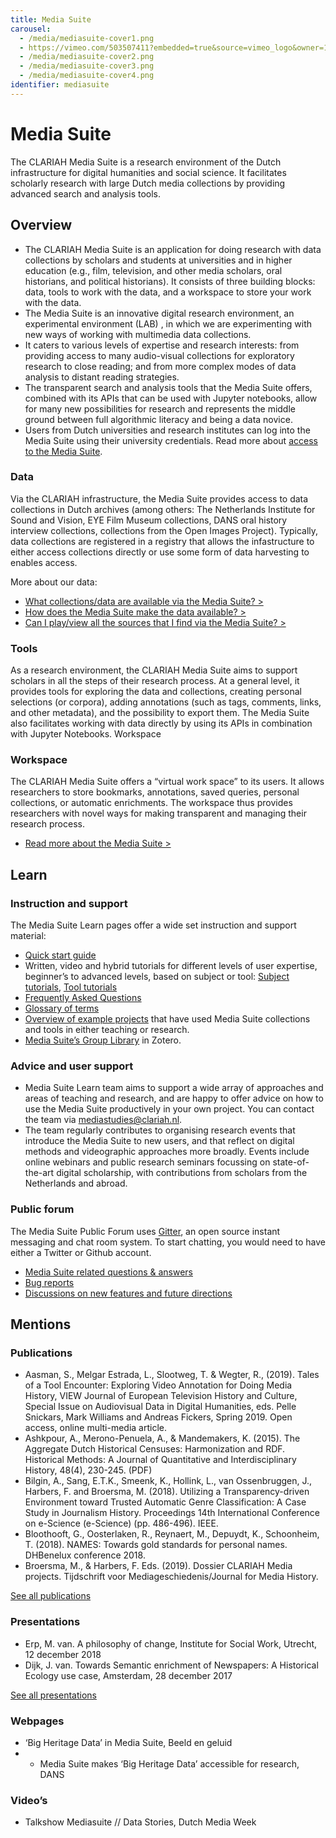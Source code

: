 ```yaml
---
title: Media Suite
carousel:
  - /media/mediasuite-cover1.png
  - https://vimeo.com/503507411?embedded=true&source=vimeo_logo&owner=115309374
  - /media/mediasuite-cover2.png
  - /media/mediasuite-cover3.png
  - /media/mediasuite-cover4.png
identifier: mediasuite
---
```


# Media Suite

The CLARIAH Media Suite is a research environment of the Dutch infrastructure for digital humanities and social science. It facilitates scholarly research with large Dutch media collections by providing advanced search and analysis tools. 

## Overview

* The CLARIAH Media Suite is an application for doing research with data collections by scholars and students at universities and in higher education (e.g., film, television, and other media scholars, oral historians, and political historians). It consists of three building blocks: data, tools to work with the data, and a workspace to store your work with the data.
* The Media Suite is an innovative digital research environment, an experimental environment (LAB) , in which we are experimenting with new ways of working with multimedia data collections.
* It caters to various levels of expertise and research interests: from providing access to many audio-visual collections for exploratory research to close reading; and from more complex modes of data analysis to distant reading strategies.
* The transparent search and analysis tools that the Media Suite offers, combined with its APIs that can be used with Jupyter notebooks, allow for many new possibilities for research and represents the middle ground between full algorithmic literacy and being a data novice.
* Users from Dutch universities and research institutes can log into the Media Suite using their university credentials. Read more about [access to the Media Suite](https://mediasuite.clariah.nl/documentation/faq/who-can-access).

### Data

Via the CLARIAH infrastructure, the Media Suite provides access to data collections in Dutch archives (among others: The Netherlands Institute for Sound and Vision, EYE Film Museum collections, DANS oral history interview collections, collections from the Open Images Project). Typically, data collections are registered in a registry that allows the infastructure to either access collections directly or use some form of data harvesting to enables access.

More about our data:

* [What collections/data are available via the Media Suite? >](https://mediasuite.clariah.nl/documentation/faq/what-data)
* [How does the Media Suite make the data available? >](https://mediasuite.clariah.nl/documentation/faq/how-data-is-made-available)
* [Can I play/view all the sources that I find via the Media Suite? >](https://mediasuite.clariah.nl/documentation/faq/can-play-view)

### Tools

As a research environment, the CLARIAH Media Suite aims to support scholars in all the steps of their research process. At a general level, it provides tools for exploring the data and collections, creating personal selections (or corpora), adding annotations (such as tags, comments, links, and other metadata), and the possibility to export them. The Media Suite also facilitates working with data directly by using its APIs in combination with Jupyter Notebooks.
Workspace

### Workspace 

The CLARIAH Media Suite offers a “virtual work space” to its users. It allows researchers to store bookmarks, annotations, saved queries, personal collections, or automatic enrichments. The workspace thus provides researchers with novel ways for making transparent and managing their research process.

* [Read more about the Media Suite >](https://mediasuite.clariah.nl/documentation/faq/what-is-it)

## Learn

### Instruction and support

The Media Suite Learn pages offer a wide set instruction and support material:

* [Quick start guide](https://mediasuite.clariah.nl/documentation/quick-start-guide)
* Written, video and hybrid tutorials for different levels of user expertise, beginner’s to advanced levels, based on subject or tool: [Subject tutorials](https://mediasuite.clariah.nl/learn/subject-tutorials), [Tool tutorials](https://mediasuite.clariah.nl/learn/tool-tutorials)
* [Frequently Asked Questions](https://mediasuite.clariah.nl/documentation/faq)
* [Glossary of terms](https://mediasuite.clariah.nl/documentation/glossary)
* [Overview of example projects](https://mediasuite.clariah.nl/learn/example-projects) that have used Media Suite collections and tools in either teaching or research.
* [Media Suite’s Group Library](https://www.zotero.org/groups/2288915/clariah_media_suite_research_and_dissemination_outputs/library) in Zotero.

### Advice and user support

* Media Suite Learn team aims to support a wide array of approaches and areas of teaching and research, and are happy to offer advice on how to use the Media Suite productively in your own project. You can contact the team via <mediastudies@clariah.nl>.
* The team regularly contributes to organising research events that introduce the Media Suite to new users, and that reflect on digital methods and videographic approaches more broadly. Events include online webinars and public research seminars focussing on state-of-the-art digital scholarship, with contributions from scholars from the Netherlands and abroad.

### Public forum

The Media Suite Public Forum uses [Gitter](https://en.wikipedia.org/wiki/Gitter), an open source instant messaging and chat room system. To start chatting, you would need to have either a Twitter or Github account.

* [Media Suite related questions & answers](https://gitter.im/beeldengeluid/mediasuite-qaa)
* [Bug reports](https://gitter.im/beeldengeluid/mediasuite-bugreports)
* [Discussions on new features and future directions](https://gitter.im/beeldengeluid/mediasuite-bugreports)

## Mentions

### Publications

* Aasman, S., Melgar Estrada, L., Slootweg, T. & Wegter, R., (2019). Tales of a Tool Encounter: Exploring Video Annotation for Doing Media History, VIEW Journal of European Television History and Culture, Special Issue on Audiovisual Data in Digital Humanities, eds. Pelle Snickars, Mark Williams and Andreas Fickers, Spring 2019. Open access, online multi-media article.
* Ashkpour, A., Merono-Penuela, A., & Mandemakers, K. (2015). The Aggregate Dutch Historical Censuses: Harmonization and RDF. Historical Methods: A Journal of Quantitative and Interdisciplinary History, 48(4), 230-245. (PDF)
* Bilgin, A., Sang, E.T.K., Smeenk, K., Hollink, L., van Ossenbruggen, J., Harbers, F. and Broersma, M. (2018). Utilizing a Transparency-driven Environment toward Trusted Automatic Genre Classification: A Case Study in Journalism History. Proceedings 14th International Conference on e-Science (e-Science) (pp. 486-496). IEEE.
* Bloothooft, G., Oosterlaken, R., Reynaert, M., Depuydt, K., Schoonheim, T. (2018). NAMES: Towards gold standards for personal names. DHBenelux conference 2018.
* Broersma, M., & Harbers, F. Eds. (2019). Dossier CLARIAH Media projects. Tijdschrift voor Mediageschiedenis/Journal for Media History.

[See all publications](https://www.zotero.org/groups/2288915/clariah_media_suite_research_and_dissemination_outputs/collections/U89WPV84)


### Presentations

* Erp, M. van. A philosophy of change, Institute for Social Work, Utrecht, 12 december 2018
* Dijk, J. van. Towards Semantic enrichment of Newspapers: A Historical Ecology use case, Amsterdam, 28 december 2017

[See all presentations](https://www.zotero.org/groups/2288915/clariah_media_suite_research_and_dissemination_outputs/collections/MNTGGAYI)

### Webpages

* ‘Big Heritage Data’ in Media Suite, Beeld en geluid
* * Media Suite makes ‘Big Heritage Data’ accessible for research, DANS

### Video’s

* Talkshow Mediasuite // Data Stories, Dutch Media Week

